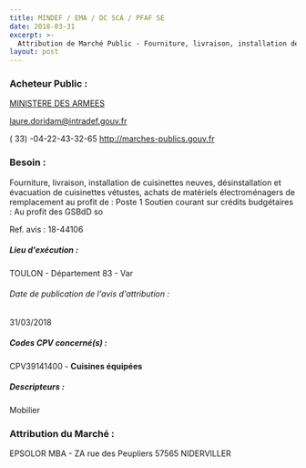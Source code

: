 ```yaml
---
title: MINDEF / EMA / DC SCA / PFAF SE
date: 2018-03-31
excerpt: >-
  Attribution de Marché Public - Fourniture, livraison, installation de cuisinettes neuves, désinstallation et évacuation de cuisinettes vétustes, achats de matériels électroménagers de remplacement
layout: post
---
```


### Acheteur Public : 
<a href="/acheteur-32/siren-110090016"> MINISTERE DES ARMEES</a><br/>



laure.doridam@intradef.gouv.fr

( 33) -04-22-43-32-65
http://marches-publics.gouv.fr
### Besoin :

Fourniture, livraison, installation de cuisinettes neuves, désinstallation et évacuation de cuisinettes vétustes, achats de matériels électroménagers de remplacement au profit de : Poste 1 Soutien courant sur crédits budgétaires : Au profit des GSBdD so

Ref. avis : 18-44106


##### Lieu d'exécution :

TOULON - Département 83 - Var

###### Date de publication de l'avis d'attribution : 
31/03/2018

##### Codes CPV concerné(s) :
CPV39141400 - **Cuisines équipées** <br/>

##### Descripteurs :
Mobilier <br/>

### Attribution du Marché :
EPSOLOR MBA - ZA rue des Peupliers 57565 NIDERVILLER <br/>
